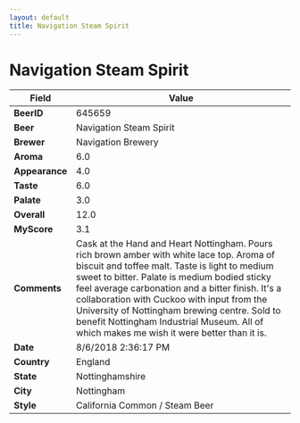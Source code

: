 ```yaml
---
layout: default
title: Navigation Steam Spirit
---
```


# Navigation Steam Spirit

| Field         | Value     |
|---------------|-----------|
| **BeerID** | 645659 |
| **Beer** | Navigation Steam Spirit |
| **Brewer** | Navigation Brewery |
| **Aroma** | 6.0 |
| **Appearance** | 4.0 |
| **Taste** | 6.0 |
| **Palate** | 3.0 |
| **Overall** | 12.0 |
| **MyScore** | 3.1 |
| **Comments** | Cask at the Hand and Heart Nottingham. Pours rich brown amber with white lace top. Aroma of biscuit and toffee malt. Taste is light to medium sweet to bitter. Palate is medium bodied sticky feel average carbonation and a bitter finish. It&#39;s a collaboration with Cuckoo with input from the University of Nottingham brewing centre. Sold to benefit Nottingham Industrial Museum. All of which makes me wish it were better than it is. |
| **Date** | 8/6/2018 2:36:17 PM |
| **Country** | England |
| **State** | Nottinghamshire |
| **City** | Nottingham |
| **Style** | California Common / Steam Beer |
